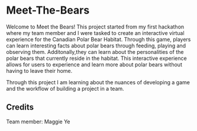 # Meet-The-Bears
Welcome to Meet the Bears! This project started from my first hackathon where my team member and I were tasked to create an interactive virtual experience for the Canadian Polar Bear Habitat. Through this game, players can learn interesting facts about polar bears through feeding, playing and observing them. Additonally,they can learn about the personalities of the polar bears that currently reside in the habitat. This interactive experience allows for users to experience and learn more about polar bears without having to leave their home. 

Through this project I am learning about the nuances of developing a game and the workflow of building a project in a team. 


## Credits 
Team member: Maggie Ye

